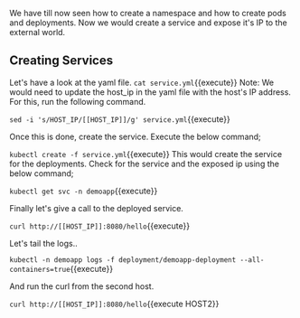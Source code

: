 We have till now seen how to create a namespace and how to create pods and deployments. Now we would create a service and expose it's IP to the external world.

## Creating Services

Let's have a look at the yaml file. `cat service.yml`{{execute}}
Note: We would need to update the host_ip in the yaml file with the host's IP address. For this, run the following command. 

`sed -i 's/HOST_IP/[[HOST_IP]]/g' service.yml`{{execute}}

Once this is done, create the service. Execute the below command;

`kubectl create -f service.yml`{{execute}} 
This would create the service for the deployments. Check for the service and the exposed ip using the below command;

`kubectl get svc -n demoapp`{{execute}}

Finally let's give a call to the deployed service.

`curl http://[[HOST_IP]]:8080/hello`{{execute}}

Let's tail the logs..

`kubectl -n demoapp logs -f deployment/demoapp-deployment --all-containers=true`{{execute}}

And run the curl from the second host.

`curl http://[[HOST_IP]]:8080/hello`{{execute HOST2}}
